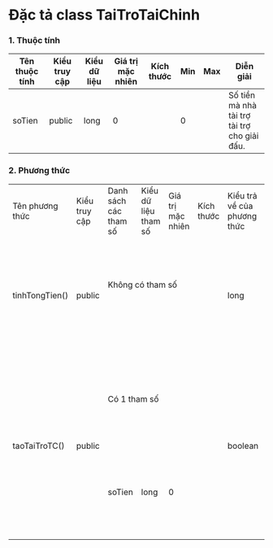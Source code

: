 # Đặc tả class TaiTroTaiChinh

### 1. Thuộc tính
| Tên thuộc tính | Kiểu truy cập | Kiểu dữ liệu | Giá trị mặc nhiên | Kích thước| Min | Max | Diễn giải |
|---|---|---|---|---|---|---|---|
|soTien|public|long|0||0||Số tiền mà nhà tài trợ tài trợ cho giải đấu.|

### 2. Phương thức

<table>
    <tr>
        <td>Tên phương thức</td>
        <td>Kiểu truy cập</td>
        <td>Danh sách các tham số</td>
        <td>Kiểu dữ liệu tham số</td>
        <td>Giá trị mặc nhiên</td>
        <td>Kích thước</td>
        <td>Kiểu trả về của phương thức</td>
        <td>Diễn giải</td>
    </tr>
    <tr>
      <td rowspan="2">tinhTongTien()</td>
      <td rowspan="2">public</td>
      <td colspan="4">Không có tham số</td>
      <td rowspan="2">long</td>
      <td rowspan="2">Trả về tổng số tiền được tài trợ của giải đấu.</td>
    </tr><tr>
      <td colspan="4"></td>
    </tr>
    <tr>
      <td rowspan="2">taoTaiTroTC()</td>
      <td rowspan="2">public</td>
      <td colspan="4">Có 1 tham số</td>
      <td rowspan="2">boolean</td>
      <td rowspan="2">Tạo tài trợ tài chính cho giải đấu. Trả về true nếu thành công, false nếu thất bại.</td>
    </tr><tr>
      <td>soTien</td>
      <td>long</td>
      <td>0</td>
      <td></td>
    </tr>
</table>

<!-- 

<tr>
  <td rowspan="2">phuongThucMot</td>
  <td rowspan="2">public</td>
  <td colspan="4">Có 1 tham số</td>
  <td rowspan="2">int</td>
  <td rowspan="2">diễn giải ở đây</td>
</tr><tr>
  <td>tenThamSo</td>
  <td></td>
  <td></td>
  <td></td>
</tr>

Copy đoạn trên để thêm một phương thức mới
-->
  